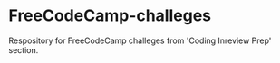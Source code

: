 # FreeCodeCamp-challeges
Respository for FreeCodeCamp challeges from 'Coding Inreview Prep' section.
